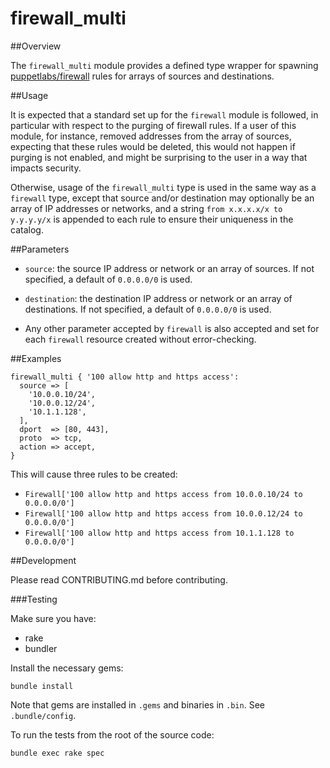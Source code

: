# firewall_multi

##Overview

The `firewall_multi` module provides a defined type wrapper for spawning [puppetlabs/firewall](https://github.com/puppetlabs/puppetlabs-firewall) rules for arrays of sources and destinations.

##Usage

It is expected that a standard set up for the `firewall` module is followed, in particular with respect to the purging of firewall rules.  If a user of this module, for instance, removed addresses from the array of sources, expecting that these rules would be deleted, this would not happen if purging is not enabled, and might be surprising to the user in a way that impacts security.

Otherwise, usage of the `firewall_multi` type is used in the same way as a `firewall` type, except that source and/or destination may optionally be an array of IP addresses or networks, and a string `from x.x.x.x/x to y.y.y.y/x` is appended to each rule to ensure their uniqueness in the catalog.

##Parameters

* `source`: the source IP address or network or an array of sources.  If not specified, a default of `0.0.0.0/0` is used.

* `destination`: the destination IP address or network or an array of destinations.  If not specified, a default of `0.0.0.0/0` is used.

* Any other parameter accepted by `firewall` is also accepted and set for each `firewall` resource created without error-checking.

##Examples

~~~puppet
firewall_multi { '100 allow http and https access':
  source => [
    '10.0.0.10/24',
    '10.0.0.12/24',
    '10.1.1.128',
  ],
  dport  => [80, 443],
  proto  => tcp,
  action => accept,
}
~~~

This will cause three rules to be created:

* `Firewall['100 allow http and https access from 10.0.0.10/24 to 0.0.0.0/0']`
* `Firewall['100 allow http and https access from 10.0.0.12/24 to 0.0.0.0/0']`
* `Firewall['100 allow http and https access from 10.1.1.128 to 0.0.0.0/0']`

##Development

Please read CONTRIBUTING.md before contributing.

###Testing

Make sure you have:

* rake
* bundler

Install the necessary gems:

    bundle install

Note that gems are installed in `.gems` and binaries in `.bin`.  See `.bundle/config`.

To run the tests from the root of the source code:

    bundle exec rake spec
